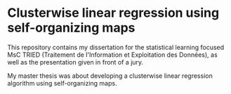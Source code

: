 # Clusterwise linear regression using self-organizing maps

This repository contains my dissertation for the statistical learning focused MsC TRIED (Traitement de l'Information et Exploitation des Données), as well as the presentation given in front of a jury.

My master thesis was about developing a clusterwise linear regression algorithm using self-organizing maps.
